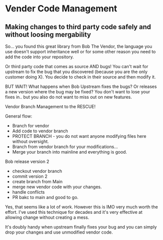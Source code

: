 # Vender Code Management
## Making changes to third party code safely and without loosing mergability
So... you found this great library from Bob The Vendor, the language you use doesn't support inheritance well or for some other reason you need to add the code into your repository.

Or third party code that comes as source AND bugs! You can't wait for upstream to fix the bug that you discovered (because you are the only customer doing X). You decide to check in their source and then modify it.

BUT WAIT! What happens when Bob Upstream fixes the bugs? Or releases a new version where the bug may be fixed?  You don't want to lose your fixes in..  but you also do not want to miss out on new features.

Vendor Branch Management to the RESCUE!

General flow:

 * Branch for vendor
 * Add code to vendor branch
 * PROTECT BRANCH - you do not want anyone modifying files here without oversight.
 * Branch from vendor branch for your modifications...
 * Merge your branch into mainline and everything is good.
 
Bob release version 2
 * checkout vendor branch
 * commit version 2
 * create branch from Main 
 * merge new vendor code with your changes.
 * handle conflicts
 * PR bakc to main and good to go.
 
Yes, that seems like a lot of work.  However this is IMO very much worth the effort. I've used this technique for decades and it's very effective at allowing change without creating a mess.

It's doubly handy when upstream finally fixes your bug and you can simply drop your changes and use unmodified vendor code.